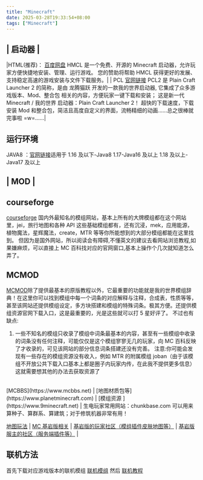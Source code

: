 ```yaml
---
title: "Minecraft"
date: 2025-03-28T19:33:54+08:00
tags: ["Minecraft"]
---
```




| 启动器 |
-------------------

|HTML(推荐)： [百度网盘](https://pan.baidu.com/s/1iC5eIQeTIgQ_drfaOEsitA?pwd=hmcl) HMCL 是一个免费、开源的 Minecraft 启动器，允许玩家方便快捷地安装、管理、运行游戏。
您的赞助将帮助 HMCL 获得更好的发展、支持稳定高速的游戏安装与文件下载服务。|
| PCL [官网链接](https://mod.3dmgame.com/mod/194985) PCL2 是 Plain Craft Launcher 2 的简称，是由 龙腾猫跃 开发的一款我的世界启动器, 它集成了众多游戏版本、Mod、整合包 相关的内容，方便玩家一键下载和安装； 这是新一代 Minecraft / 我的世界 启动器：Plain Craft Launcher 2！ 超快的下载速度，下载安装 Mod 和整合包，简洁且高度自定义的界面，流畅精细的动画……总之很棒就完事啦 =w=……|

## 运行环境

JAVA8 ：[官网链接](https://www.java.com/zh-CN/download/)适用于 1.16 及以下-Java8 1.17-Java16 及以上 1.18 及以上-Java17 及以上



| MOD |
-------------------
courseforge
-----------
 [courseforge](https://www.curseforge.com/) 国内外最知名的模组网站，基本上所有的大牌模组都在这个网站里，jei，旅行地图和各种 API 这些基础模组都有，还有沉浸，mek，应用能源，植物魔法，星辉魔法，create，MTR 等等你所能想到的大部分模组都能在这里找到。
但因为是国外网站，所以阅读会有障碍,不懂英文的建议去看网站浏览教程,如果嫌麻烦，可以直接上 MC 百科找对应的官网窗口,基本上操作个几次就知道怎么弄了。

MCMOD
---------------------

 [MCMOD](https://www.mcmod.cn/)除了提供最基本的原版教程以外，它最重要的功能就是我的世界模组辞典！在这里你可以找到模组中每一个词条的对应解释与注释，合成表，性质等等，甚至该网站还提供模组设定，多方块搭建和模组的特殊词条。极其方便。还提供模组资源官网下载入口，这是最重要的，光是这些就可以打 5 星好评了。
不过也有缺点:

1. 一些不知名的模组只收录了模组中词条最基本的内容，甚至有一些模组中收录的词条没有任何注释，可能仅仅是这个模组寥寥无几的玩家，向 MC 百科反映了才收录的，可见该网站的部分信息词条搭建还没有完善。
注意:你可能会发现有一些存在的模组资源没有收入，例如 MTR 的附属模组 joban（由于该模组不开放公共下载入口基本上都是圈子内玩家内传，在此我不提供更多信息）这就需要想其他的办法去获取资源了 
<br/>
 [MCBBS](https://www.mcbbs.net) |
 [地图材质包等](https://www.planetminecraft.com) |
 [模组资源 ](https://www.9minecraft.net) |
生电玩家常用网站：chunkbase.com 可以用来算种子、算群系、算建筑；对于修筑机器非常有用！

<br/>

 [地图玩法](https://www.minecraftmaps.com) |
 [MC 基岩版相关](https://mcpedl.com) |
 [基岩版的玩家社区（模组插件皮肤地图等）](klpbbs.com) |
 [基岩版服主的社区（服务端插件等）](minebbs.com) |

## 联机方法

首先下载对应游戏版本的联机模组
[联机模组](https://search.mcmod.cn/s?key=%E8%81%94%E6%9C%BA)
然后
[联机教程](https://wyc21.com/articles/apply/sakurafrp)
